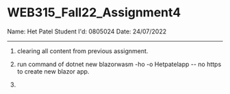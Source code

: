 # WEB315_Fall22_Assignment4

Name: Het Patel
Student I'd: 0805024
Date: 24/07/2022

---------------------------------------------------------------------------------------------------
1. clearing all content from previous assignment.

2. run command of dotnet new blazorwasm -ho -o Hetpatelapp -- no https to create new blazor app.

3.

